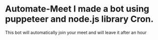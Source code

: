# Automate-Meet I made a bot using puppeteer and node.js library Cron.  
This bot will automatically join your meet and will leave it after an hour

